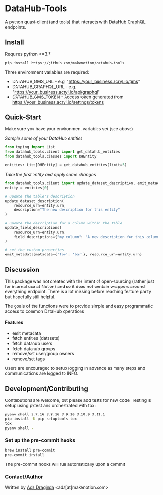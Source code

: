 # DataHub-Tools

A python quasi-client (and tools) that interacts with DataHub GraphQL endpoints.

## Install

Requires python >=3.7

```bash
pip install https://github.com/makenotion/datahub-tools
```

Three environment variables are required:

* DATAHUB_GMS_URL - e.g. "https://your_business.acryl.io/gms"
* DATAHUB_GRAPHQL_URL - e.g. "https://your_business.acryl.io/api/graphql"
* DATAHUB_GMS_TOKEN - Access token generated from https://your_business.acryl.io/settings/tokens

## Quick-Start

Make sure you have your environment variables set (see above)

_Sample some of your DataHub entities_
```python
from typing import List
from datahub_tools.client import get_datahub_entities
from datahub_tools.classes import DHEntity

entities: List[DHEntity] = get_datahub_entities(limit=5)
```

_Take the first entity and apply some changes_
```python
from datahub_tools.client import update_dataset_description, emit_metadata
entity = entities[0]

# update the table's description
update_dataset_description(
    resource_urn=entity.urn,
    description="The new description for this entity"
)

# update the description for a column within the table
update_field_descriptions(
    resource_urn=entity.urn,
    field_descriptions={"my_column": "A new description for this column"}
)

# set the custom properties
emit_metadata(metadata={'foo': 'bar'}, resource_urn=entity.urn)
```

## Discussion

This package was not created with the intent of open-sourcing (rather just for internal use at Notion) and so
it does not contain wrappers around everything endpoint. There is a lot missing before reaching feature parity
but hopefully still helpful.

The goals of the functions were to provide simple and easy programmatic access to common DataHub operations

#### Features
* emit metadata
* fetch entities (datasets)
* fetch datahub users
* fetch datahub groups
* remove/set user/group owners
* remove/set tags

Users are encouraged to setup logging in advance as many steps and communications are logged to INFO.

## Development/Contributing

Contributions are welcome, but please add tests for new code. Testing is setup using pytest and orchestrated
with tox:

```bash
pyenv shell 3.7.16 3.8.16 3.9.16 3.10.9 3.11.1
pip install -U pip setuptools tox
tox
pyenv shell -
```

### Set up the pre-commit hooks

```bash
brew install pre-commit
pre-commit install
```

The pre-commit hooks will run automatically upon a commit

### Contact/Author

Written by [Ada Draginda](https://www.linkedin.com/in/adadraginda/) <ada[at]makenotion.com>
